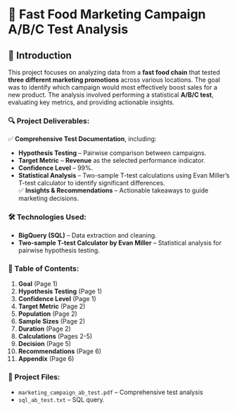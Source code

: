 # 🍔 Fast Food Marketing Campaign A/B/C Test Analysis  

## 📌 Introduction  

This project focuses on analyzing data from a **fast food chain** that tested **three different marketing promotions** across various locations. The goal was to identify which campaign would most effectively boost sales for a new product. The analysis involved performing a statistical **A/B/C test**, evaluating key metrics, and providing actionable insights.  

### 🔍 Project Deliverables:  
✅ **Comprehensive Test Documentation**, including:  
   - **Hypothesis Testing** – Pairwise comparison between campaigns.  
   - **Target Metric** – **Revenue** as the selected performance indicator.  
   - **Confidence Level** – 99%.  
   - **Statistical Analysis** – Two-sample T-test calculations using Evan Miller’s T-test calculator to identify significant differences.  
✅ **Insights & Recommendations** – Actionable takeaways to guide marketing decisions.

### 🛠️ Technologies Used:
- **BigQuery (SQL)** – Data extraction and cleaning.  
- **Two-sample T-test Calculator by Evan Miller** – Statistical analysis for pairwise hypothesis testing.  

### 📂 Table of Contents:  
1. **Goal** (Page 1)  
2. **Hypothesis Testing** (Page 1)  
3. **Confidence Level** (Page 1)  
4. **Target Metric** (Page 2)  
5. **Population** (Page 2)  
6. **Sample Sizes** (Page 2)  
7. **Duration** (Page 2)  
8. **Calculations** (Pages 2-5)  
9. **Decision** (Page 5)  
10. **Recommendations** (Page 6)  
11. **Appendix** (Page 6)  

### 📂 Project Files:
- `marketing_campaign_ab_test.pdf` – Comprehensive test analysis
- `sql_ab_test.txt` – SQL query.

